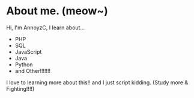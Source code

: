 # About me. (meow~)
Hi, I'm AnnoyzC, I learn about...
* PHP
* SQL
* JavaScript
* Java
* Python
* and Other!!!!!!!

I love to learning more about this!! and I just script kidding. (Study more & Fighting!!!!)
